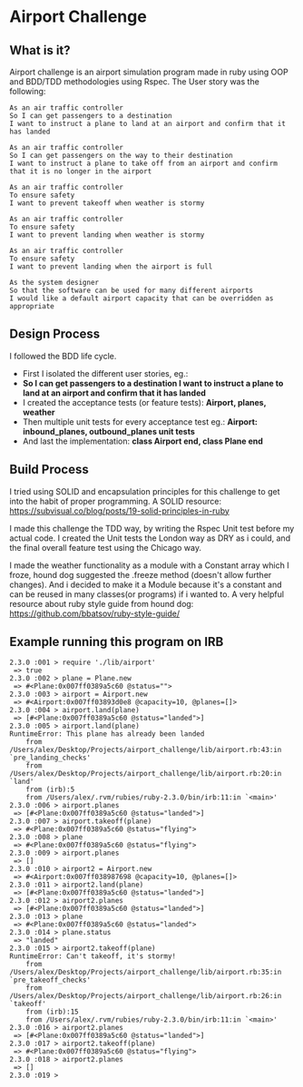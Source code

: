 Airport Challenge
=================

What is it?
---------

Airport challenge is an airport simulation program made in ruby using OOP and
BDD/TDD methodologies using Rspec. The User story was the following:
```
As an air traffic controller
So I can get passengers to a destination
I want to instruct a plane to land at an airport and confirm that it has landed

As an air traffic controller
So I can get passengers on the way to their destination
I want to instruct a plane to take off from an airport and confirm that it is no longer in the airport

As an air traffic controller
To ensure safety
I want to prevent takeoff when weather is stormy

As an air traffic controller
To ensure safety
I want to prevent landing when weather is stormy

As an air traffic controller
To ensure safety
I want to prevent landing when the airport is full

As the system designer
So that the software can be used for many different airports
I would like a default airport capacity that can be overridden as appropriate
```


Design Process
-------

I followed the BDD life cycle.
* First I isolated the different user stories, eg.:
* **So I can get passengers to a destination
  I want to instruct a plane to land at an airport and confirm that it has landed**
* I created the acceptance tests (or feature tests):
  **Airport, planes, weather**
* Then multiple unit tests for every acceptance test eg.:
  **Airport: inbound_planes, outbound_planes unit tests**
* And last the implementation:
  **class Airport end, class Plane end**


Build Process
-----

I tried using SOLID and encapsulation principles for this challenge to get into
the habit of proper programming.
A SOLID resource: https://subvisual.co/blog/posts/19-solid-principles-in-ruby

I made this challenge the TDD way, by writing the Rspec Unit test before my
actual code. I created the Unit tests the London way as DRY as i could, and the
final overall feature test using the Chicago way.

I made the weather functionality as a module with a Constant array which I
froze, hound dog suggested the .freeze method (doesn't allow further changes).
And i decided to make it a Module because it's a constant and can be reused in
many classes(or programs) if i wanted to.
A very helpful resource about ruby style guide from hound dog:
https://github.com/bbatsov/ruby-style-guide/


Example running this program on IRB
-----

```
2.3.0 :001 > require './lib/airport'
 => true
2.3.0 :002 > plane = Plane.new
 => #<Plane:0x007ff0389a5c60 @status="">
2.3.0 :003 > airport = Airport.new
 => #<Airport:0x007ff03893d0e8 @capacity=10, @planes=[]>
2.3.0 :004 > airport.land(plane)
 => [#<Plane:0x007ff0389a5c60 @status="landed">]
2.3.0 :005 > airport.land(plane)
RuntimeError: This plane has already been landed
	from /Users/alex/Desktop/Projects/airport_challenge/lib/airport.rb:43:in `pre_landing_checks'
	from /Users/alex/Desktop/Projects/airport_challenge/lib/airport.rb:20:in `land'
	from (irb):5
	from /Users/alex/.rvm/rubies/ruby-2.3.0/bin/irb:11:in `<main>'
2.3.0 :006 > airport.planes
 => [#<Plane:0x007ff0389a5c60 @status="landed">]
2.3.0 :007 > airport.takeoff(plane)
 => #<Plane:0x007ff0389a5c60 @status="flying">
2.3.0 :008 > plane
 => #<Plane:0x007ff0389a5c60 @status="flying">
2.3.0 :009 > airport.planes
 => []
2.3.0 :010 > airport2 = Airport.new
 => #<Airport:0x007ff038987698 @capacity=10, @planes=[]>
2.3.0 :011 > airport2.land(plane)
 => [#<Plane:0x007ff0389a5c60 @status="landed">]
2.3.0 :012 > airport2.planes
 => [#<Plane:0x007ff0389a5c60 @status="landed">]
2.3.0 :013 > plane
 => #<Plane:0x007ff0389a5c60 @status="landed">
2.3.0 :014 > plane.status
 => "landed"
2.3.0 :015 > airport2.takeoff(plane)
RuntimeError: Can't takeoff, it's stormy!
	from /Users/alex/Desktop/Projects/airport_challenge/lib/airport.rb:35:in `pre_takeoff_checks'
	from /Users/alex/Desktop/Projects/airport_challenge/lib/airport.rb:26:in `takeoff'
	from (irb):15
	from /Users/alex/.rvm/rubies/ruby-2.3.0/bin/irb:11:in `<main>'
2.3.0 :016 > airport2.planes
 => [#<Plane:0x007ff0389a5c60 @status="landed">]
2.3.0 :017 > airport2.takeoff(plane)
 => #<Plane:0x007ff0389a5c60 @status="flying">
2.3.0 :018 > airport2.planes
 => []
2.3.0 :019 >
```
